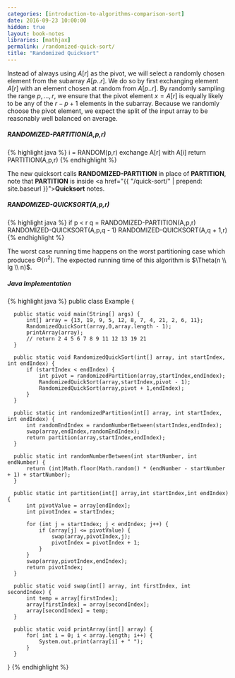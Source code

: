 ```yaml
---
categories: [introduction-to-algorithms-comparison-sort]
date: 2016-09-23 10:00:00
hidden: true
layout: book-notes
libraries: [mathjax]
permalink: /randomized-quick-sort/
title: "Randomized Quicksort"
---
```


Instead of always using $A[r]$ as the pivot, we will select a randomly chosen element from the subarray $A[p..r]$. We do so by first exchanging element $A[r]$ with an element chosen at random from $A[p..r]$. By randomly sampling the range $p,...,r$, we ensure that the pivot element $x = A[r]$ is equally likely to be any of the $r - p + 1$ elements in the subarray. Because we randomly choose the pivot element, we expect the split of the input array to be reasonably well balanced on average.

##### RANDOMIZED-PARTITION(A,p,r)

{% highlight java %}
  i = RANDOM(p,r)
  exchange A[r] with A[i]
  return PARTITION(A,p,r)
{% endhighlight %}

The new quicksort calls __RANDOMIZED-PARTITION__ in place of __PARTITION__, note that __PARTITION__ is inside <a href="{{ "/quick-sort/" | prepend: site.baseurl }}">__Quicksort__</a> notes.

##### RANDOMIZED-QUICKSORT(A,p,r)

{% highlight java %}
  if p < r
    q = RANDOMIZED-PARTITION(A,p,r)
    RANDOMIZED-QUICKSORT(A,p,q - 1)
    RANDOMIZED-QUICKSORT(A,q + 1,r)
{% endhighlight %}

The worst case running time happens on the worst partitioning case which produces $\Theta(n^2)$. The expected running time of this algorithm is $\Theta(n \\ lg \\ n)$.

##### Java Implementation

{% highlight java %}
  public class Example {

      public static void main(String[] args) {
          int[] array = {13, 19, 9, 5, 12, 8, 7, 4, 21, 2, 6, 11};
          RandomizedQuickSort(array,0,array.length - 1);
          printArray(array);
          // return 2 4 5 6 7 8 9 11 12 13 19 21
      }

      public static void RandomizedQuickSort(int[] array, int startIndex, int endIndex) {
          if (startIndex < endIndex) {
              int pivot = randomizedPartition(array,startIndex,endIndex);
              RandomizedQuickSort(array,startIndex,pivot - 1);
              RandomizedQuickSort(array,pivot + 1,endIndex);
          }
      }

      public static int randomizedPartition(int[] array, int startIndex, int endIndex) {
          int randomEndIndex = randomNumberBetween(startIndex,endIndex);
          swap(array,endIndex,randomEndIndex);
          return partition(array,startIndex,endIndex);
      }

      public static int randomNumberBetween(int startNumber, int endNumber) {
          return (int)Math.floor(Math.random() * (endNumber - startNumber + 1) + startNumber);
      }

      public static int partition(int[] array,int startIndex,int endIndex) {
          int pivotValue = array[endIndex];
          int pivotIndex = startIndex;

          for (int j = startIndex; j < endIndex; j++) {
              if (array[j] <= pivotValue) {
                  swap(array,pivotIndex,j);
                  pivotIndex = pivotIndex + 1;
              }
          }
          swap(array,pivotIndex,endIndex);
          return pivotIndex;
      }

      public static void swap(int[] array, int firstIndex, int secondIndex) {
          int temp = array[firstIndex];
          array[firstIndex] = array[secondIndex];
          array[secondIndex] = temp;
      }

      public static void printArray(int[] array) {
          for( int i = 0; i < array.length; i++) {
              System.out.print(array[i] + " ");
          }
      }
  }
{% endhighlight %}